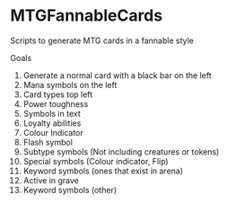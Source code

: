 # MTGFannableCards

Scripts to generate MTG cards in a fannable style

Goals

1. Generate a normal card with a black bar on the left
2. Mana symbols on the left
3. Card types top left
4. Power toughness
5. Symbols in text
6. Loyalty abilities
7. Colour Indicator
8. Flash symbol
9. Subtype symbols (Not including creatures or tokens)
10. Special symbols (Colour indicator, Flip)
11. Keyword symbols (ones that exist in arena)
12. Active in grave
13. Keyword symbols (other)
